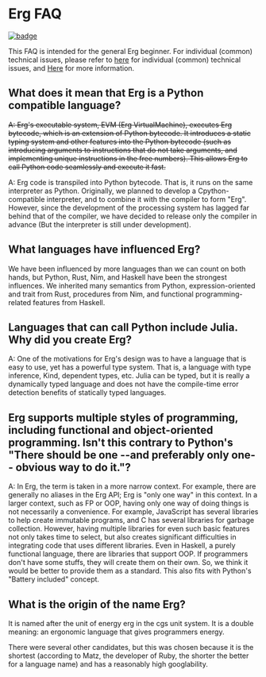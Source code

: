 # Erg FAQ

[![badge](https://img.shields.io/endpoint.svg?url=https%3A%2F%2Fgezf7g7pd5.execute-api.ap-northeast-1.amazonaws.com%2Fdefault%2Fsource_up_to_date%3Fowner%3Derg-lang%26repos%3Derg%26ref%3Dmain%26path%3Ddoc/EN/faq_general.md%26commit_hash%3D020fa47edd39b86ed44bd8c46822aad6edf1442a)
](https://gezf7g7pd5.execute-api.ap-northeast-1.amazonaws.com/default/source_up_to_date?owner=erg-lang&repos=erg&ref=main&path=doc/EN/faq_general.md&commit_hash=020fa47edd39b86ed44bd8c46822aad6edf1442a)

This FAQ is intended for the general Erg beginner.
For individual (common) technical issues, please refer to [here](./faq_technical.md) for individual (common) technical issues, and
[Here](./dev_guide/faq_syntax.md) for more information.

## What does it mean that Erg is a Python compatible language?

~~A: Erg's executable system, EVM (Erg VirtualMachine), executes Erg bytecode, which is an extension of Python bytecode. It introduces a static typing system and other features into the Python bytecode (such as introducing arguments to instructions that do not take arguments, and implementing unique instructions in the free numbers). This allows Erg to call Python code seamlessly and execute it fast.~~

A: Erg code is transpiled into Python bytecode. That is, it runs on the same interpreter as Python. Originally, we planned to develop a Cpython-compatible interpreter, and to combine it with the compiler to form "Erg". However, since the development of the processing system has lagged far behind that of the compiler, we have decided to release only the compiler in advance (But the interpreter is still under development).

## What languages have influenced Erg?

We have been influenced by more languages than we can count on both hands, but Python, Rust, Nim, and Haskell have been the strongest influences.
We inherited many semantics from Python, expression-oriented and trait from Rust, procedures from Nim, and functional programming-related features from Haskell.

## Languages that can call Python include Julia. Why did you create Erg?

A: One of the motivations for Erg's design was to have a language that is easy to use, yet has a powerful type system. That is, a language with type inference, Kind, dependent types, etc.
Julia can be typed, but it is really a dynamically typed language and does not have the compile-time error detection benefits of statically typed languages.

## Erg supports multiple styles of programming, including functional and object-oriented programming. Isn't this contrary to Python's "There should be one --and preferably only one-- obvious way to do it."?

A: In Erg, the term is taken in a more narrow context. For example, there are generally no aliases in the Erg API; Erg is "only one way" in this context.
In a larger context, such as FP or OOP, having only one way of doing things is not necessarily a convenience.
For example, JavaScript has several libraries to help create immutable programs, and C has several libraries for garbage collection.
However, having multiple libraries for even such basic features not only takes time to select, but also creates significant difficulties in integrating code that uses different libraries.
Even in Haskell, a purely functional language, there are libraries that support OOP.
If programmers don't have some stuffs, they will create them on their own. So, we think it would be better to provide them as a standard.
This also fits with Python's "Battery included" concept.

## What is the origin of the name Erg?

It is named after the unit of energy erg in the cgs unit system. It is a double meaning: an ergonomic language that gives programmers energy.

There were several other candidates, but this was chosen because it is the shortest (according to Matz, the developer of Ruby, the shorter the better for a language name) and has a reasonably high googlability.
